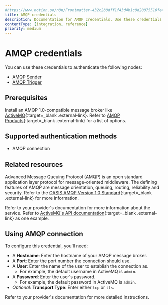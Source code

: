 ```yaml
---
#https://www.notion.so/n8n/Frontmatter-432c2b8dff1f43d4b1c8d20075510fe4
title: AMQP credentials
description: Documentation for AMQP credentials. Use these credentials to authenticate AMQP in n8n, a workflow automation platform.
contentType: [integration, reference]
priority: medium
---
```


# AMQP credentials

You can use these credentials to authenticate the following nodes:

- [AMQP Sender](/integrations/builtin/app-nodes/n8n-nodes-base.amqp.md)
- [AMQP Trigger](/integrations/builtin/trigger-nodes/n8n-nodes-base.amqptrigger.md)

## Prerequisites

Install an AMQP 1.0-compatible message broker like [ActiveMQ](https://activemq.apache.org/){:target=_blank .external-link}. Refer to [AMQP Products](https://www.amqp.org/about/examples){:target=_blank .external-link} for a list of options.

## Supported authentication methods

- AMQP connection

## Related resources

Advanced Message Queuing Protocol (AMQP) is an open standard application layer protocol for message-oriented middleware. The defining features of AMQP are message orientation, queuing, routing, reliability and security. Refer to the [OASIS AMQP Version 1.0 Standard](https://docs.oasis-open.org/amqp/core/v1.0/amqp-core-overview-v1.0.html){:target=_blank .external-link} for more information.

Refer to your provider's documentation for more information about the service. Refer to [ActiveMQ's API documentation](https://activemq.apache.org/components/classic/documentation/rest){:target=_blank .external-link} as one example.

## Using AMQP connection

To configure this credential, you'll need:

- A **Hostname**: Enter the hostname of your AMQP message broker.
- A **Port**: Enter the port number the connection should use.
- A **User**: Enter the name of the user to establish the connection as.
    - For example, the default username in ActiveMQ is `admin`.
- A **Password**: Enter the user's password.
    - For example, the default password in ActiveMQ is `admin`.
- _Optional:_ **Transport Type**: Enter either `tcp` or `tls`.

Refer to your provider's documentation for more detailed instructions.
